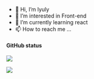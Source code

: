 - 👋 Hi, I’m lyuly
- 👀 I’m interested in Front-end
- 🌱 I’m currently learning react
- 📫 How to reach me ...

#### GitHub status

![](https://github-readme-stats.vercel.app/api?username=lyuly)


![](https://github-readme-activity-graph.cyclic.app/graph?username=lyuly&theme=github)

<!---
lyuly/lyuly is a ✨ special ✨ repository because its `README.md` (this file) appears on your GitHub profile.
You can click the Preview link to take a look at your changes.
--->
